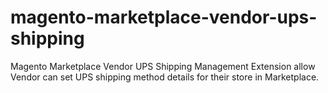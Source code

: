 # magento-marketplace-vendor-ups-shipping
Magento Marketplace Vendor UPS Shipping Management Extension allow Vendor can set UPS shipping method details for their store in Marketplace.
